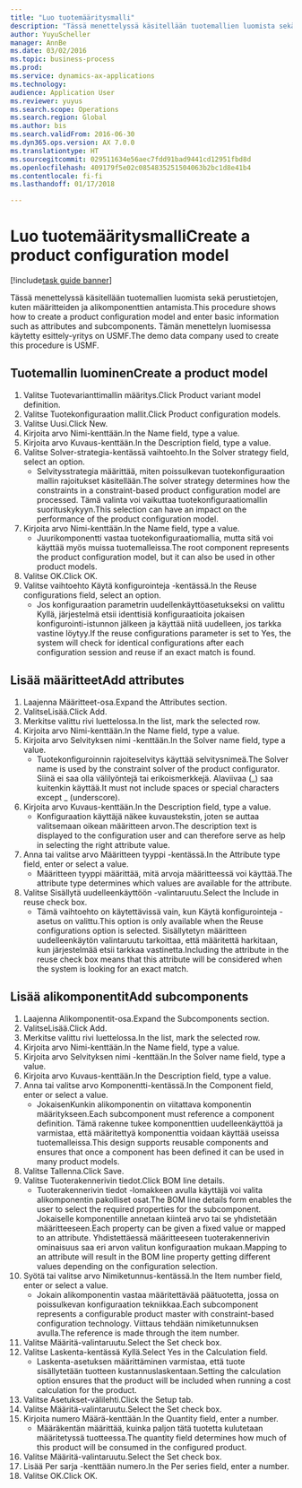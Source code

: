 ```yaml
--- 
title: "Luo tuotemääritysmalli"
description: "Tässä menettelyssä käsitellään tuotemallien luomista sekä perustietojen, kuten määritteiden ja alikomponenttien antamista."
author: YuyuScheller
manager: AnnBe
ms.date: 03/02/2016
ms.topic: business-process
ms.prod: 
ms.service: dynamics-ax-applications
ms.technology: 
audience: Application User
ms.reviewer: yuyus
ms.search.scope: Operations
ms.search.region: Global
ms.author: bis
ms.search.validFrom: 2016-06-30
ms.dyn365.ops.version: AX 7.0.0
ms.translationtype: HT
ms.sourcegitcommit: 029511634e56aec7fdd91bad9441cd12951fbd8d
ms.openlocfilehash: 409179f5e02c0854835251504063b2bc1d8e41b4
ms.contentlocale: fi-fi
ms.lasthandoff: 01/17/2018

---
```

# <a name="create-a-product-configuration-model"></a><span data-ttu-id="db88a-103">Luo tuotemääritysmalli</span><span class="sxs-lookup"><span data-stu-id="db88a-103">Create a product configuration model</span></span>

[!include[task guide banner](../../includes/task-guide-banner.md)]

<span data-ttu-id="db88a-104">Tässä menettelyssä käsitellään tuotemallien luomista sekä perustietojen, kuten määritteiden ja alikomponenttien antamista.</span><span class="sxs-lookup"><span data-stu-id="db88a-104">This procedure shows how to create a product configuration model and enter basic information such as attributes and subcomponents.</span></span> <span data-ttu-id="db88a-105">Tämän menettelyn luomisessa käytetty esittely-yritys on USMF.</span><span class="sxs-lookup"><span data-stu-id="db88a-105">The demo data company used to create this procedure is USMF.</span></span>


## <a name="create-a-product-model"></a><span data-ttu-id="db88a-106">Tuotemallin luominen</span><span class="sxs-lookup"><span data-stu-id="db88a-106">Create a product model</span></span>
1. <span data-ttu-id="db88a-107">Valitse Tuotevarianttimallin määritys.</span><span class="sxs-lookup"><span data-stu-id="db88a-107">Click Product variant model definition.</span></span>
2. <span data-ttu-id="db88a-108">Valitse Tuotekonfiguraation mallit.</span><span class="sxs-lookup"><span data-stu-id="db88a-108">Click Product configuration models.</span></span>
3. <span data-ttu-id="db88a-109">Valitse Uusi.</span><span class="sxs-lookup"><span data-stu-id="db88a-109">Click New.</span></span>
4. <span data-ttu-id="db88a-110">Kirjoita arvo Nimi-kenttään.</span><span class="sxs-lookup"><span data-stu-id="db88a-110">In the Name field, type a value.</span></span>
5. <span data-ttu-id="db88a-111">Kirjoita arvo Kuvaus-kenttään.</span><span class="sxs-lookup"><span data-stu-id="db88a-111">In the Description field, type a value.</span></span>
6. <span data-ttu-id="db88a-112">Valitse Solver-strategia-kentässä vaihtoehto.</span><span class="sxs-lookup"><span data-stu-id="db88a-112">In the Solver strategy field, select an option.</span></span>
    * <span data-ttu-id="db88a-113">Selvitysstrategia määrittää, miten poissulkevan tuotekonfiguraation mallin rajoitukset käsitellään.</span><span class="sxs-lookup"><span data-stu-id="db88a-113">The solver strategy determines how the constraints in a constraint-based product configuration model are processed.</span></span> <span data-ttu-id="db88a-114">Tämä valinta voi vaikuttaa tuotekonfiguraatiomallin suorituskykyyn.</span><span class="sxs-lookup"><span data-stu-id="db88a-114">This selection can have an impact on the performance of the product configuration model.</span></span>  
7. <span data-ttu-id="db88a-115">Kirjoita arvo Nimi-kenttään.</span><span class="sxs-lookup"><span data-stu-id="db88a-115">In the Name field, type a value.</span></span>
    * <span data-ttu-id="db88a-116">Juurikomponentti vastaa tuotekonfiguraatiomallia, mutta sitä voi käyttää myös muissa tuotemalleissa.</span><span class="sxs-lookup"><span data-stu-id="db88a-116">The root component represents the product configuration model, but it can also be used in other product models.</span></span>  
8. <span data-ttu-id="db88a-117">Valitse OK.</span><span class="sxs-lookup"><span data-stu-id="db88a-117">Click OK.</span></span>
9. <span data-ttu-id="db88a-118">Valitse vaihtoehto Käytä konfigurointeja -kentässä.</span><span class="sxs-lookup"><span data-stu-id="db88a-118">In the Reuse configurations field, select an option.</span></span>
    * <span data-ttu-id="db88a-119">Jos konfiguraation parametrin uudellenkäyttöasetukseksi on valittu Kyllä, järjestelmä etsii identtisiä konfiguraatioita jokaisen konfigurointi-istunnon jälkeen ja käyttää niitä uudelleen, jos tarkka vastine löytyy.</span><span class="sxs-lookup"><span data-stu-id="db88a-119">If the reuse configurations parameter is set to Yes, the system will check for identical configurations after each configuration session and reuse if an exact match is found.</span></span>  

## <a name="add-attributes"></a><span data-ttu-id="db88a-120">Lisää määritteet</span><span class="sxs-lookup"><span data-stu-id="db88a-120">Add attributes</span></span>
1. <span data-ttu-id="db88a-121">Laajenna Määritteet-osa.</span><span class="sxs-lookup"><span data-stu-id="db88a-121">Expand the Attributes section.</span></span>
2. <span data-ttu-id="db88a-122">ValitseLisää.</span><span class="sxs-lookup"><span data-stu-id="db88a-122">Click Add.</span></span>
3. <span data-ttu-id="db88a-123">Merkitse valittu rivi luettelossa.</span><span class="sxs-lookup"><span data-stu-id="db88a-123">In the list, mark the selected row.</span></span>
4. <span data-ttu-id="db88a-124">Kirjoita arvo Nimi-kenttään.</span><span class="sxs-lookup"><span data-stu-id="db88a-124">In the Name field, type a value.</span></span>
5. <span data-ttu-id="db88a-125">Kirjoita arvo Selvityksen nimi -kenttään.</span><span class="sxs-lookup"><span data-stu-id="db88a-125">In the Solver name field, type a value.</span></span>
    * <span data-ttu-id="db88a-126">Tuotekonfiguroinnin rajoiteselvitys käyttää selvitysnimeä.</span><span class="sxs-lookup"><span data-stu-id="db88a-126">The Solver name is used by the constraint solver of the product configurator.</span></span> <span data-ttu-id="db88a-127">Siinä ei saa olla välilyöntejä tai erikoismerkkejä. Alaviivaa (_) saa kuitenkin käyttää.</span><span class="sxs-lookup"><span data-stu-id="db88a-127">It must not include spaces or special characters except _ (underscore).</span></span>  
6. <span data-ttu-id="db88a-128">Kirjoita arvo Kuvaus-kenttään.</span><span class="sxs-lookup"><span data-stu-id="db88a-128">In the Description field, type a value.</span></span>
    * <span data-ttu-id="db88a-129">Konfiguraation käyttäjä näkee kuvaustekstin, joten se auttaa valitsemaan oikean määritteen arvon.</span><span class="sxs-lookup"><span data-stu-id="db88a-129">The description text is displayed to the configuration user and can therefore serve as help in selecting the right attribute value.</span></span>  
7. <span data-ttu-id="db88a-130">Anna tai valitse arvo Määritteen tyyppi -kentässä.</span><span class="sxs-lookup"><span data-stu-id="db88a-130">In the Attribute type field, enter or select a value.</span></span>
    * <span data-ttu-id="db88a-131">Määritteen tyyppi määrittää, mitä arvoja määritteessä voi käyttää.</span><span class="sxs-lookup"><span data-stu-id="db88a-131">The attribute type determines which values are available for the attribute.</span></span>  
8. <span data-ttu-id="db88a-132">Valitse Sisällytä uudelleenkäyttöön -valintaruutu.</span><span class="sxs-lookup"><span data-stu-id="db88a-132">Select the Include in reuse check box.</span></span>
    * <span data-ttu-id="db88a-133">Tämä vaihtoehto on käytettävissä vain, kun Käytä konfigurointeja -asetus on valittu.</span><span class="sxs-lookup"><span data-stu-id="db88a-133">This option is only available when the Reuse configurations option is selected.</span></span> <span data-ttu-id="db88a-134">Sisällytetyn määritteen uudelleenkäytön valintaruutu tarkoittaa, että määritettä harkitaan, kun järjestelmää etsii tarkkaa vastinetta.</span><span class="sxs-lookup"><span data-stu-id="db88a-134">Including the attribute in the reuse check box means that this attribute will be considered when the system is looking for an exact match.</span></span>  

## <a name="add-subcomponents"></a><span data-ttu-id="db88a-135">Lisää alikomponentit</span><span class="sxs-lookup"><span data-stu-id="db88a-135">Add subcomponents</span></span>
1. <span data-ttu-id="db88a-136">Laajenna Alikomponentit-osa.</span><span class="sxs-lookup"><span data-stu-id="db88a-136">Expand the Subcomponents section.</span></span>
2. <span data-ttu-id="db88a-137">ValitseLisää.</span><span class="sxs-lookup"><span data-stu-id="db88a-137">Click Add.</span></span>
3. <span data-ttu-id="db88a-138">Merkitse valittu rivi luettelossa.</span><span class="sxs-lookup"><span data-stu-id="db88a-138">In the list, mark the selected row.</span></span>
4. <span data-ttu-id="db88a-139">Kirjoita arvo Nimi-kenttään.</span><span class="sxs-lookup"><span data-stu-id="db88a-139">In the Name field, type a value.</span></span>
5. <span data-ttu-id="db88a-140">Kirjoita arvo Selvityksen nimi -kenttään.</span><span class="sxs-lookup"><span data-stu-id="db88a-140">In the Solver name field, type a value.</span></span>
6. <span data-ttu-id="db88a-141">Kirjoita arvo Kuvaus-kenttään.</span><span class="sxs-lookup"><span data-stu-id="db88a-141">In the Description field, type a value.</span></span>
7. <span data-ttu-id="db88a-142">Anna tai valitse arvo Komponentti-kentässä.</span><span class="sxs-lookup"><span data-stu-id="db88a-142">In the Component field, enter or select a value.</span></span>
    * <span data-ttu-id="db88a-143">JokaisenKunkin alikomponentin on viitattava komponentin määritykseen.</span><span class="sxs-lookup"><span data-stu-id="db88a-143">Each subcomponent must reference a component definition.</span></span> <span data-ttu-id="db88a-144">Tämä rakenne tukee komponenttien uudelleenkäyttöä ja varmistaa, että määritettyä komponenttia voidaan käyttää useissa tuotemalleissa.</span><span class="sxs-lookup"><span data-stu-id="db88a-144">This design supports reusable components and ensures that once a component has been defined it can be used in many product models.</span></span>  
8. <span data-ttu-id="db88a-145">Valitse Tallenna.</span><span class="sxs-lookup"><span data-stu-id="db88a-145">Click Save.</span></span>
9. <span data-ttu-id="db88a-146">Valitse Tuoterakennerivin tiedot.</span><span class="sxs-lookup"><span data-stu-id="db88a-146">Click BOM line details.</span></span>
    * <span data-ttu-id="db88a-147">Tuoterakennerivin tiedot -lomakkeen avulla käyttäjä voi valita alikomponentin pakolliset osat.</span><span class="sxs-lookup"><span data-stu-id="db88a-147">The BOM line details form enables the user to select the required properties for the subcomponent.</span></span> <span data-ttu-id="db88a-148">Jokaiselle komponentille annetaan kiinteä arvo tai se yhdistetään määritteeseen.</span><span class="sxs-lookup"><span data-stu-id="db88a-148">Each property can be given a fixed value or mapped to an attribute.</span></span> <span data-ttu-id="db88a-149">Yhdistettäessä määritteeseen tuoterakennerivin ominaisuus saa eri arvon valitun konfiguraation mukaan.</span><span class="sxs-lookup"><span data-stu-id="db88a-149">Mapping to an attribute will result in the BOM line property getting different values depending on the configuration selection.</span></span>  
10. <span data-ttu-id="db88a-150">Syötä tai valitse arvo Nimiketunnus-kentässä.</span><span class="sxs-lookup"><span data-stu-id="db88a-150">In the Item number field, enter or select a value.</span></span>
    * <span data-ttu-id="db88a-151">Jokain alikomponentin vastaa määritettävää päätuotetta, jossa on poissulkevan konfiguraation tekniikkaa.</span><span class="sxs-lookup"><span data-stu-id="db88a-151">Each subcomponent represents a configurable product master with constraint-based configuration technology.</span></span> <span data-ttu-id="db88a-152">Viittaus tehdään nimiketunnuksen avulla.</span><span class="sxs-lookup"><span data-stu-id="db88a-152">The reference is made through the item number.</span></span>  
11. <span data-ttu-id="db88a-153">Valitse Määritä-valintaruutu.</span><span class="sxs-lookup"><span data-stu-id="db88a-153">Select the Set check box.</span></span>
12. <span data-ttu-id="db88a-154">Valitse Laskenta-kentässä Kyllä.</span><span class="sxs-lookup"><span data-stu-id="db88a-154">Select Yes in the Calculation field.</span></span>
    * <span data-ttu-id="db88a-155">Laskenta-asetuksen määrittäminen varmistaa, että tuote sisällytetään tuotteen kustannuslaskentaan.</span><span class="sxs-lookup"><span data-stu-id="db88a-155">Setting the calculation option ensures that the product will be included when running a cost calculation for the product.</span></span>  
13. <span data-ttu-id="db88a-156">Valitse Asetukset-välilehti.</span><span class="sxs-lookup"><span data-stu-id="db88a-156">Click the Setup tab.</span></span>
14. <span data-ttu-id="db88a-157">Valitse Määritä-valintaruutu.</span><span class="sxs-lookup"><span data-stu-id="db88a-157">Select the Set check box.</span></span>
15. <span data-ttu-id="db88a-158">Kirjoita numero Määrä-kenttään.</span><span class="sxs-lookup"><span data-stu-id="db88a-158">In the Quantity field, enter a number.</span></span>
    * <span data-ttu-id="db88a-159">Määräkentän määrittää, kuinka paljon tätä tuotetta kulutetaan määritetyssä tuotteessa.</span><span class="sxs-lookup"><span data-stu-id="db88a-159">The quantity field determines how much of this product will be consumed in the configured product.</span></span>  
16. <span data-ttu-id="db88a-160">Valitse Määritä-valintaruutu.</span><span class="sxs-lookup"><span data-stu-id="db88a-160">Select the Set check box.</span></span>
17. <span data-ttu-id="db88a-161">Lisää Per sarja -kenttään numero.</span><span class="sxs-lookup"><span data-stu-id="db88a-161">In the Per series field, enter a number.</span></span>
18. <span data-ttu-id="db88a-162">Valitse OK.</span><span class="sxs-lookup"><span data-stu-id="db88a-162">Click OK.</span></span>


